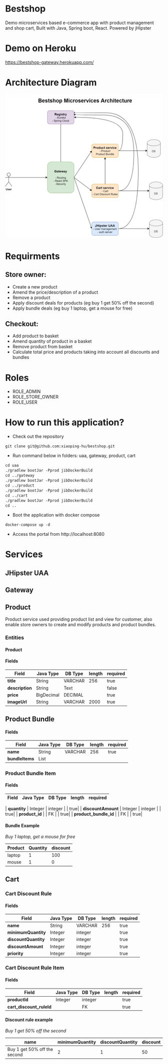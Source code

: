 # Bestshop
Demo microservices based e-commerce app with product management and shop cart, Built with Java, Spring boot, React. Powered by jHipster

# Demo on Heroku
https://bestshop-gateway.herokuapp.com/

# Architecture Diagram
![Architecture](docs/images/architecture.png)

# Requirments 
## Store owner:
- Create a new product
- Amend the price/description of a product
- Remove a product
- Apply discount deals for products (eg buy 1 get 50% off the second)
- Apply bundle deals (eg buy 1 laptop, get a mouse for free)

## Checkout:
- Add product to basket
- Amend quantity of product in a basket
- Remove product from basket
- Calculate total price and products taking into account all discounts and bundles

# Roles
- ROLE_ADMIN
- ROLE_STORE_OWNER
- ROLE_USER

# How to run this application?
- Check out the repository
```
git clone git@github.com:xiaoping-hu/bestshop.git
````
- Run command below in folders: uaa, gateway, product, cart
```
cd uaa
./gradlew bootJar -Pprod jibDockerBuild
cd ../gateway
./gradlew bootJar -Pprod jibDockerBuild
cd ../product
./gradlew bootJar -Pprod jibDockerBuild
cd ../cart
./gradlew bootJar -Pprod jibDockerBuild
cd ..
```
- Boot the application with docker compose
```
docker-compose up -d 
```
- Access the portal from http://localhost:8080

# Services
## JHipster UAA

## Gateway

## Product

Product service used  providing product list and view for customer, also enable store owners to create and modify products and product bundles.  

### Entities
#### Product
####  Fields


| Field |Java Type|  DB Type | length | required|
| -------- | -------- | -------- | -------- |--------|
| **title**     |String| VARCHAR     | 256     | true|
| **description**    |String | Text     |      | false|
| **price**     |BigDecimal | DECIMAL      |      | true|
| **imageUrl**     |String | VARCHAR      |  2000    | true|

## Product Bundle
#### Fields

| Field |Java Type|  DB Type | length | required|
| -------- | -------- | -------- | -------- |--------|
| **name**     |String| VARCHAR     | 256     | true|
| **bundleItems**     | List |       |      | |

### Product Bundle Item
#### Fields
| Field |Java Type|  DB Type | length | required|
| -------- | -------- | -------- | -------- |--------|

| **quantity**     | Integer |  integer    |    | true|
| **discountAmount**     | Integer |  integer    |      | true|
| **product_id**     |  |  FK   |      | true|
| **product_bundle_id**     |  |  FK    |      | true|

#### Bundle Example
*Buy 1 laptop, get a mouse for free*

| Product | Quantity | discount |
| -------- | -------- | -------- |
| laptop    | 1    | 100     |
| mouse    | 1    | 0     |

## Cart
### Cart Discount Rule
#### Fields
| Field |Java Type|  DB Type | length | required|
| -------- | -------- | -------- | -------- |--------|
| **name**     | String |  VARCHAR    | 256   | true|
| **minimumQuantity**     | Integer |  integer    |      | true|
| **discountQuantity**     | Integer |  integer    |      | true|
| **discountAmount**     | Integer |  integer    |      | true|
| **priority**     | Integer |  integer    |      | true|

### Cart Discount Rule Item
#### Fields
| Field |Java Type|  DB Type | length | required|
| -------- | -------- | -------- | -------- |--------|
| **productId**     | Integer |  integer    |      | true|
| **cart_discount_ruleId**     |  |  FK    |      | true|



#### Discount rule example
*Buy 1 get 50% off the second*

| name | minimumQuantity | discountQuantity | discount |
| -------- | -------- | -------- | -------- |
|  Buy 1 get 50% off the second | 2  | 1 | 50 | 
